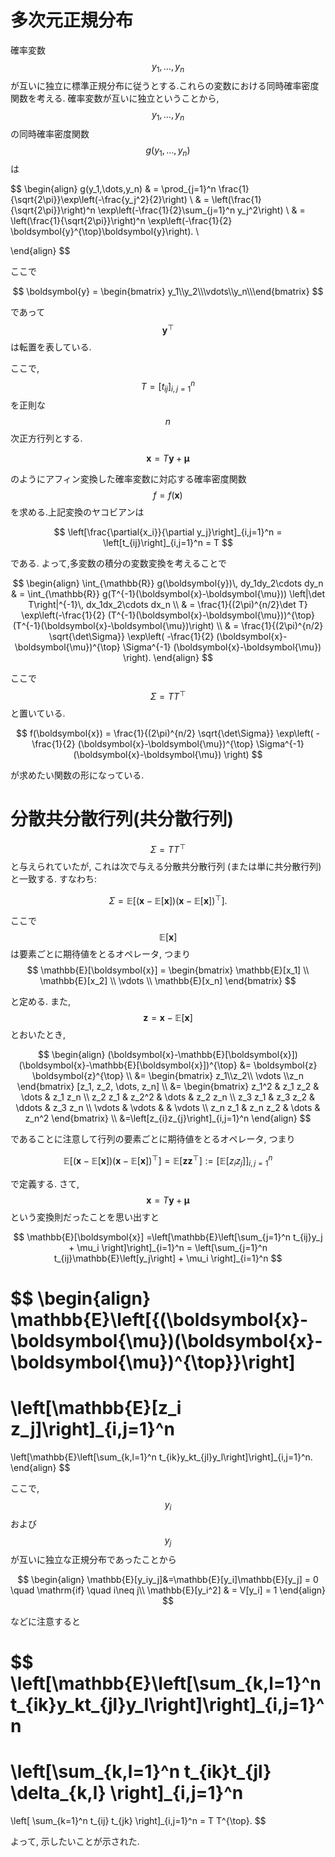 
# 多次元正規分布

確率変数 $$y_1,\dots,y_n$$ が互いに独立に標準正規分布に従うとする.これらの変数における同時確率密度関数を考える.
確率変数が互いに独立ということから,$$y_1,\dots,y_n$$ の同時確率密度関数 $$g(y_1,\dots,y_n)$$ は

$$
\begin{align}
g(y_1,\dots,y_n) & = \prod_{j=1}^n
                     \frac{1}{\sqrt{2\pi}}\exp\left(-\frac{y_j^2}{2}\right) \\
                 & = \left(\frac{1}{\sqrt{2\pi}}\right)^n
                     \exp\left(-\frac{1}{2}\sum_{j=1}^n y_j^2\right) \\
                 & = \left(\frac{1}{\sqrt{2\pi}}\right)^n
                     \exp\left(-\frac{1}{2} \boldsymbol{y}^{\top}\boldsymbol{y}\right). \\

\end{align}
$$

ここで

$$
\boldsymbol{y} = \begin{bmatrix} y_1\\y_2\\\vdots\\y_n\\\end{bmatrix}
$$

であって $$\boldsymbol{y}^{\top}$$ は転置を表している.

ここで,$$T= [t_{ij}]_{i,j=1}^n$$ を正則な $$n$$ 次正方行列とする.

$$
\boldsymbol{x} = T\boldsymbol{y} + \boldsymbol{\mu}
$$

のようにアフィン変換した確率変数に対応する確率密度関数 $$f=f(\boldsymbol{x})$$ を求める.上記変換のヤコビアンは

$$
\left[\frac{\partial{x_i}}{\partial y_j}\right]_{i,j=1}^n = \left[t_{ij}\right]_{i,j=1}^n = T
$$


である. よって,多変数の積分の変数変換を考えることで

$$
\begin{align}
\int_{\mathbb{R}} g(\boldsymbol{y})\, dy_1dy_2\cdots dy_n & = \int_{\mathbb{R}}
                                                              g(T^{-1}(\boldsymbol{x}-\boldsymbol{\mu}))
                                                              \left|\det T\right|^{-1}\, dx_1dx_2\cdots dx_n \\
                                             & = \frac{1}{(2\pi)^{n/2}\det T}
                                                 \exp\left(-\frac{1}{2}
                                                           (T^{-1}(\boldsymbol{x}-\boldsymbol{\mu}))^{\top}
                                                           (T^{-1}(\boldsymbol{x}-\boldsymbol{\mu})\right) \\
                                             & = \frac{1}{(2\pi)^{n/2} \sqrt{\det\Sigma}}
                                                 \exp\left(
                                                     -\frac{1}{2}
                                                     (\boldsymbol{x}-\boldsymbol{\mu})^{\top}
                                                      \Sigma^{-1}
                                                     (\boldsymbol{x}-\boldsymbol{\mu})
                                                 \right).
\end{align}
$$

ここで $$\Sigma = TT^{\top}$$ と置いている.

$$
f(\boldsymbol{x}) =
\frac{1}{(2\pi)^{n/2} \sqrt{\det\Sigma}}
\exp\left(
        -\frac{1}{2}
        (\boldsymbol{x}-\boldsymbol{\mu})^{\top}
         \Sigma^{-1}
        (\boldsymbol{x}-\boldsymbol{\mu})
    \right)
$$

が求めたい関数の形になっている.

# 分散共分散行列(共分散行列)

$$\Sigma = TT^{\top}$$ と与えられていたが, これは次で与える分散共分散行列 (または単に共分散行列) と一致する. すなわち:

$$
\Sigma = \mathbb{E} \left[(\boldsymbol{x}-\mathbb{E}[\boldsymbol{x}])(\boldsymbol{x}-\mathbb{E}[\boldsymbol{x}])^{\top}\right].
$$

ここで $$\mathbb{E}[\boldsymbol{x}]$$ は要素ごとに期待値をとるオペレータ, つまり
$$
\mathbb{E}[\boldsymbol{x}] = \begin{bmatrix}
                                 \mathbb{E}[x_1] \\ \mathbb{E}[x_2] \\ \vdots \\ \mathbb{E}[x_n]
                             \end{bmatrix}
$$

と定める. また, $$\boldsymbol{z}=\boldsymbol{x}-\mathbb{E}[\boldsymbol{x}] $$とおいたとき,

$$
\begin{align}
(\boldsymbol{x}-\mathbb{E}[\boldsymbol{x}])(\boldsymbol{x}-\mathbb{E}[\boldsymbol{x}])^{\top} &=
\boldsymbol{z} \boldsymbol{z}^{\top} \\
 &=
\begin{bmatrix} z_1\\z_2\\ \vdots \\z_n \end{bmatrix} [z_1, z_2, \dots, z_n] \\
&=
\begin{bmatrix}
z_1^2   & z_1 z_2 & \dots  & z_1 z_n \\
z_2 z_1 & z_2^2   & \dots  & z_2 z_n \\
z_3 z_1 & z_3 z_2 & \ddots & z_3 z_n \\
\vdots  & \vdots  &        & \vdots  \\
z_n z_1 & z_n z_2 & \dots  & z_n^2   
\end{bmatrix} \\
&=\left[z_{i}z_{j}\right]_{i,j=1}^n
\end{align}
$$

であることに注意して行列の要素ごとに期待値をとるオペレータ, つまり

$$
\mathbb{E}[(\boldsymbol{x}-\mathbb{E}[\boldsymbol{x}])(\boldsymbol{x}-\mathbb{E}[\boldsymbol{x}])^{\top}]=\mathbb{E}[\boldsymbol{z}\boldsymbol{z}^{\top}] := \left[\mathbb{E}[z_iz_j]\right]_{i,j=1}^n
$$

で定義する. さて, $$\boldsymbol{x}=T\boldsymbol{y}+\boldsymbol{\mu}$$ という変換則だったことを思い出すと

$$
\mathbb{E}[\boldsymbol{x}] =\left[\mathbb{E}\left[\sum_{j=1}^n t_{ij}y_j + \mu_i \right]\right]_{i=1}^n
                           = \left[\sum_{j=1}^n t_{ij}\mathbb{E}\left[y_j\right] + \mu_i \right]_{i=1}^n
$$

$$
\begin{align}
\mathbb{E}\left[{(\boldsymbol{x}-\boldsymbol{\mu})(\boldsymbol{x}-\boldsymbol{\mu})^{\top}}\right]
=
\left[\mathbb{E}[z_i z_j]\right]_{i,j=1}^n
=
\left[\mathbb{E}\left[\sum_{k,l=1}^n t_{ik}y_kt_{jl}y_l\right]\right]_{i,j=1}^n.
\end{align}
$$

ここで, $$y_i$$ および $$y_j$$ が互いに独立な正規分布であったことから

$$
\begin{align}
\mathbb{E}[y_iy_j]&=\mathbb{E}[y_i]\mathbb{E}[y_j] = 0 \quad \mathrm{if} \quad i\neq j\\
\mathbb{E}[y_i^2] & = V[y_i] = 1
\end{align}
$$


などに注意すると

$$
\left[\mathbb{E}\left[\sum_{k,l=1}^n t_{ik}y_kt_{jl}y_l\right]\right]_{i,j=1}^n
=
\left[\sum_{k,l=1}^n t_{ik}t_{jl} \delta_{k,l} \right]_{i,j=1}^n
=
\left[ \sum_{k=1}^n t_{ij} t_{jk} \right]_{i,j=1}^n = T T^{\top}.
$$

よって, 示したいことが示された.

